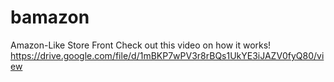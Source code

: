 # bamazon
Amazon-Like Store Front
Check out this video on how it works!
https://drive.google.com/file/d/1mBKP7wPV3r8rBQs1UkYE3iJAZV0fyQ80/view
